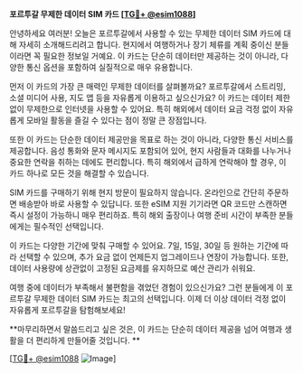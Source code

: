 **포르투갈 무제한 데이터 SIM 카드 [[TG💪+ @esim1088](https://t.me/s/esim1088)]**

안녕하세요 여러분! 오늘은 포르투갈에서 사용할 수 있는 무제한 데이터 SIM 카드에 대해 자세히 소개해드리려고 합니다. 현지에서 여행하거나 장기 체류를 계획 중이신 분들이라면 꼭 필요한 정보일 거예요. 이 카드는 단순히 데이터만 제공하는 것이 아니라, 다양한 통신 옵션을 포함하여 실질적으로 매우 유용합니다.

먼저 이 카드의 가장 큰 매력인 무제한 데이터를 살펴볼까요? 포르투갈에서 스트리밍, 소셜 미디어 사용, 지도 앱 등을 자유롭게 이용하고 싶으신가요? 이 카드는 데이터 제한 없이 무제한으로 인터넷을 사용할 수 있어요. 특히 해외에서 데이터 요금 걱정 없이 자유롭게 모바일 활동을 즐길 수 있다는 점이 정말 큰 장점입니다. 

또한 이 카드는 단순한 데이터 제공만을 목표로 하는 것이 아니라, 다양한 통신 서비스를 제공합니다. 음성 통화와 문자 메시지도 포함되어 있어, 현지 사람들과 대화를 나누거나 중요한 연락을 취하는 데에도 편리합니다. 특히 해외에서 급하게 연락해야 할 경우, 이 카드 하나로 모든 것을 해결할 수 있습니다.

SIM 카드를 구매하기 위해 현지 방문이 필요하지 않습니다. 온라인으로 간단히 주문하면 배송받아 바로 사용할 수 있답니다. 또한 eSIM 지원 기기라면 QR 코드만 스캔하면 즉시 설정이 가능하니 매우 편리하죠. 특히 해외 출장이나 여행 준비 시간이 부족한 분들에게는 필수적인 선택입니다.

이 카드는 다양한 기간에 맞춰 구매할 수 있어요. 7일, 15일, 30일 등 원하는 기간에 따라 선택할 수 있으며, 추가 요금 없이 언제든지 업그레이드나 연장이 가능합니다. 또한, 데이터 사용량에 상관없이 고정된 요금제를 유지하므로 예산 관리가 쉬워요.

여행 중에 데이터가 부족해서 불편함을 겪었던 경험이 있으신가요? 그런 분들에게 이 포르투갈 무제한 데이터 SIM 카드는 최고의 선택입니다. 이제 더 이상 데이터 걱정 없이 자유롭게 포르투갈을 탐험해보세요!

**마무리하면서 말씀드리고 싶은 것은, 이 카드는 단순히 데이터 제공을 넘어 여행과 생활을 더 편리하게 만들어줄 것입니다. **

[[TG💪+ @esim1088](https://t.me/s/esim1088) ![Image](https://i.postimg.cc/Y0z9fWf4/image.png)]